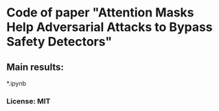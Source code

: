 # Code of paper "Attention Masks Help Adversarial Attacks to Bypass Safety Detectors"

## Main results:
  *.ipynb


### License: MIT
